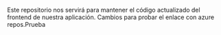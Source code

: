 Este repositorio nos servirá para mantener el código actualizado del frontend de nuestra aplicación.
Cambios para probar el enlace con azure repos.Prueba